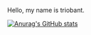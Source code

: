 Hello, my name is triobant.

[![Anurag's GitHub stats](https://github-readme-stats.vercel.app/api?username=triobant)](https://github.com/anuraghazra/github-readme-stats)

<!---
triobant/triobant is a ✨ special ✨ repository because its `README.md` (this file) appears on your GitHub profile.
You can click the Preview link to take a look at your changes.
--->
